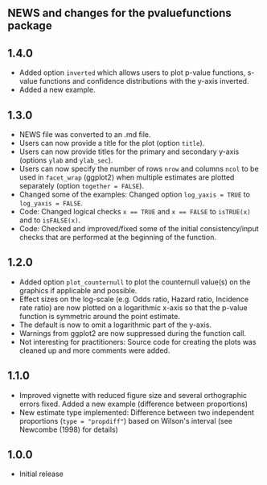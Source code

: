 ## NEWS and changes for the pvaluefunctions package

1.4.0
-------------
  
  * Added option `inverted` which allows users to plot p-value functions, s-value functions and confidence distributions with the y-axis inverted.
  * Added a new example.

1.3.0
-------------

  * NEWS file was converted to an .md file.
  * Users can now provide a title for the plot (option `title`).
  * Users can now provide titles for the primary and secondary y-axis (options `ylab` and `ylab_sec`).
  * Users can now specify the number of rows `nrow` and columns `ncol` to be used in `facet_wrap` (ggplot2) when multiple estimates are plotted separately (option `together = FALSE`).
  * Changed some of the examples: Changed option `log_yaxis = TRUE` to `log_yaxis = FALSE`.
  * Code: Changed logical checks `x == TRUE` and `x == FALSE` to `isTRUE(x)` and to `isFALSE(x)`.
  * Code: Checked and improved/fixed some of the initial consistency/input checks that are performed at the beginning of the function.

1.2.0
-------------

  * Added option `plot_counternull` to plot the counternull value(s) on the graphics if applicable and possible.
  * Effect sizes on the log-scale (e.g. Odds ratio, Hazard ratio, Incidence rate ratio) are now plotted on a logarithmic x-axis so that the p-value function is symmetric around the point estimate.
  * The default is now to omit a logarithmic part of the y-axis.
  * Warnings from ggplot2 are now suppressed during the function call.
  * Not interesting for practitioners: Source code for creating the plots was cleaned up and more comments were added.

1.1.0
-------------

  * Improved vignette with reduced figure size and several orthographic errors fixed. Added a new example (difference between proportions)
  * New estimate type implemented: Difference between two independent proportions (`type = "propdiff"`) based on Wilson's interval (see Newcombe (1998) for details)

1.0.0
-------------

  * Initial release
